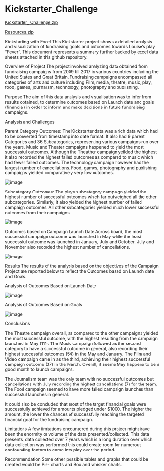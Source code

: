 # Kickstarter_Challenge
[Kickstarter_ Challenge.zip](https://github.com/WoyramA/Kickstarter_Challenge/files/9782186/Kickstarter_.Challenge.zip)


[Resources.zip](https://github.com/WoyramA/Kickstarter_Challenge/files/9782187/Resources.zip)


Kickstarting with Excel
This Kickstarter project shows a detailed analysis and visualization of fundraising goals and outcomes towards Louise’s play “Fever”.  This document represents a summary further backed by excel data sheets attached in this github repository.


Overview of Project
The project involved analyzing data obtained from fundraising campaigns from 2009 till 2017 in various countries including the United States and Great Britain. Fundraising campaigns encompassed all categories of arts and culture including Film, media, theatre, music, play, food, games, journalism, technology, photography and publishing. 

Purpose
The aim of this data analysis and visualisation was to infer from results obtained, to determine outcomes based on Launch date and goals (financial) in order to inform and make decisions in future fundraising campaigns.

Analysis and Challenges 

Parent Category  Outcomes:
The Kickstarter data was a rich data which had to be converted from timestamp into date format. It also had 9 parent Categories and 36 Subcategories, representing various campaigns run over the years. Music and Theater campaigns happened to yield the most successful outcomes. Although the Theather campaign yeilded the highest it also recorded the highest failed outcomes as compared to music which had fewer failed outcomes. The technology campaign however had the largest number of cancellations. 
Food, games, photography and publishing campaigns yielded comparatively very low outcomes.

![image](https://user-images.githubusercontent.com/114967995/195755327-53235219-9d0c-4ab5-8ecd-c57c79902ab2.png)


Subcategory Outcomes:
The plays subcategory campaign yielded the highest number of successful outcomes which far outweighed all the other subcategories. Similarly, it also yielded the highest number of failed campaign outcomes. All other subcategories yielded much lower successful outcomes from their campaigns.

![image](https://user-images.githubusercontent.com/114967995/195755404-573b81ac-d5df-4611-894e-04dbbd2cd2fc.png)


Outcomes based on Campaign Launch Date
Across board, the most successful campaign outcome was launched in May while the least successful outcome was launched in January, July and October. July and November also recorded the highest number of cancellations.
 
![image](https://user-images.githubusercontent.com/114967995/195755484-c4e67dc7-3696-41e5-95ce-5d6f873060cd.png)

Results
The results of the analysis based on the objectives of the Campaign Project are reported below to reflect the Outcomes based on Launch date and Goals.

Analysis of Outcomes Based on Launch Date

 ![image](https://user-images.githubusercontent.com/114967995/196214778-1a86f088-9321-4dc5-b76f-465484a0faba.png)

Analysis of Outcomes Based on Goals

 ![image](https://user-images.githubusercontent.com/114967995/195755612-6d70fa45-5d06-4011-981d-52eb2c2dd1dc.png)

Conclusions

The Theatre campaign overall, as compared to the other campaigns yielded the most successful outcome, with the highest resulting from the campaign launched in May (111). The Music campaign followed as the second category to have a successful outcome in general, also recording their highest successful outcomes (54) in the May and January. The Film and Video campaign came in as the third, achieving their highest successful campaign outcome (37) in the March. Overall, it seems May happens to be a good month to launch campaigns.

The Journalism team was the only team with no successful outcomes but cancellations with July recording the highest cancellations (7) for the team. The Food campaign seemed to have more failed campaign launches than successful launches in general.


It could also be concluded that most of the target financial goals were successfully achieved for amounts pledged under $1000. The higher the amount, the lower the chances of successfully reaching the targeted financial goal for the fundraising campaign.
 
Limitations
A few limitations encountered during this project might have been the enormity or volume of the data presented/collected. This data presents, data collected over 7 years which is a long duration over which data collection was performed this could create room for numerous confounding factors to come into play over the period.


Recommendation 
Some other possible tables and graphs that could be created would be Pie- charts and Box and whisker charts.


